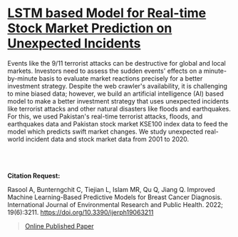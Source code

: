 # [LSTM based Model for Real-time Stock Market Prediction on Unexpected Incidents](https://www.researchgate.net/publication/354256574_LSTM_based_Model_for_Real-time_Stock_Market_Prediction_on_Unexpected_Incidents)

Events like the 9/11 terrorist attacks can be destructive for global and local markets. Investors need to assess the sudden events'
effects on a minute-by-minute basis to evaluate market reactions precisely for a better investment strategy. Despite the web
crawler's availability, it is challenging to mine biased data; however, we build an artificial intelligence (AI) based model to
make a better investment strategy that uses unexpected incidents like terrorist attacks and other natural disasters like floods and
earthquakes. For this, we used Pakistan's real-time terrorist attacks, floods, and earthquakes data and Pakistan stock market
KSE100 index data to feed the model which predicts swift market changes. We study unexpected real-world incident data and
stock market data from 2001 to 2020.


\
\
\
**Citation Request:** 

Rasool A, Bunterngchit C, Tiejian L, Islam MR, Qu Q, Jiang Q. Improved Machine Learning-Based Predictive Models for Breast Cancer Diagnosis. International Journal of Environmental Research and Public Health. 2022; 19(6):3211. https://doi.org/10.3390/ijerph19063211



>[Online Published Paper](https://www.researchgate.net/publication/354256574_LSTM_based_Model_for_Real-time_Stock_Market_Prediction_on_Unexpected_Incidents)


